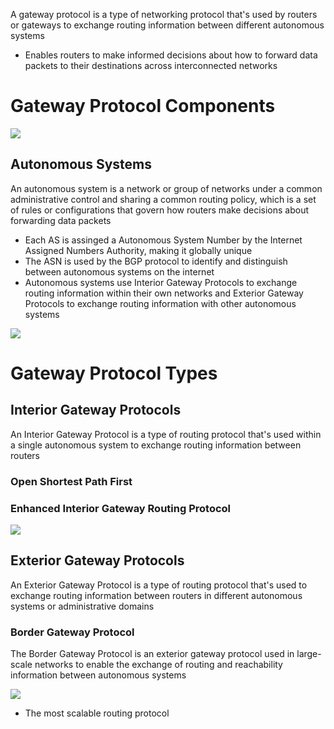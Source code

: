 A gateway protocol is a type of networking protocol that's used by routers or gateways to exchange routing information between different autonomous systems

* Enables routers to make informed decisions about how to forward data packets to their destinations across interconnected networks

# Gateway Protocol Components

![](https://github.com/JonmarCorpuz/SecondBrain/blob/main/Assets/IGP_EGP.jpg)

## Autonomous Systems

An autonomous system is a network or group of networks under a common administrative control and sharing a common routing policy, which is a set of rules or configurations that govern how routers make decisions about forwarding data packets

* Each AS is assinged a Autonomous System Number by the Internet Assigned Numbers Authority, making it globally unique
* The ASN is used by the BGP protocol to identify and distinguish between autonomous systems on the internet
* Autonomous systems use Interior Gateway Protocols to exchange routing information within their own networks and Exterior Gateway Protocols to exchange routing information with other autonomous systems

![](https://github.com/JonmarCorpuz/SecondBrain/blob/main/Assets/Whitespace.png)

# Gateway Protocol Types

## Interior Gateway Protocols

An Interior Gateway Protocol is a type of routing protocol that's used within a single autonomous system to exchange routing information between routers

### Open Shortest Path First

### Enhanced Interior Gateway Routing Protocol

![](https://github.com/JonmarCorpuz/SecondBrain/blob/main/Assets/Whitespace.png)

## Exterior Gateway Protocols

An Exterior Gateway Protocol is a type of routing protocol that's used to exchange routing information between routers in different autonomous systems or administrative domains

### Border Gateway Protocol

The Border Gateway Protocol is an exterior gateway protocol used in large-scale networks to enable the exchange of routing and reachability information between autonomous systems

![](https://github.com/JonmarCorpuz/SecondBrain/blob/main/Assets/bgp-ospf.png)

* The most scalable routing protocol
